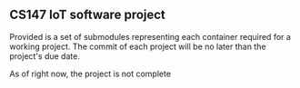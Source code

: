 ## CS147 IoT software project
Provided is a set of submodules representing each container required for a working project. The commit of each project will be no later than the project's due date. 

As of right now, the project is not complete
